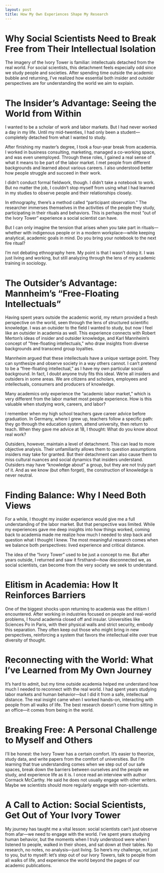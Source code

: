 ```yaml
---
layout: post
title: How My Own Experiences Shape My Research
---
```

# Why Social Scientists Need to Break Free from Their Intellectual Isolation

The imagery of the Ivory Tower is familiar: intellectuals detached from the real world. For social scientists, this detachment feels especially odd since we study people and societies. After spending time outside the academic bubble and returning, I’ve realized how essential both insider and outsider perspectives are for understanding the world we aim to explain.

# The Insider’s Advantage: Seeing the World from Within

I wanted to be a scholar of work and labor markets. But I had never worked a day in my life. Until my mid-twenties, I had only been a student—completely detached from what I wanted to study.

After finishing my master’s degree, I took a four-year break from academia. I worked in business consulting, marketing, managed a co-working space, and was even unemployed. Through these roles, I gained a real sense of what it means to be part of the labor market. I met people from different backgrounds and learned about various careers. I also understood better how people struggle and succeed in their work.

I didn’t conduct formal fieldwork, though. I didn’t take a notebook to work. But no matter the job, I couldn’t stop myself from using what I had learned in my studies to observe people and their relationships closely.

In ethnography, there’s a method called “participant observation.” The researcher immerses themselves in the activities of the people they study, participating in their rituals and behaviors. This is perhaps the most “out of the Ivory Tower” experience a social scientist can have.

But I can only imagine the tension that arises when you take part in rituals—whether with indigenous people or in a modern workplace—while keeping analytical, academic goals in mind. Do you bring your notebook to the next fire ritual?

I’m not debating ethnography here. My point is that I wasn’t doing it. I was just living and working, but still analyzing through the lens of my academic training in sociology.

# The Outsider’s Advantage: Mannheim’s “Free-Floating Intellectuals”

Having spent years outside the academic world, my return provided a fresh perspective on the world, seen through the lens of structured scientific knowledge. I was an outsider to the field I wanted to study, but now I feel like an outsider in academia as well. This experience connects with Robert Merton’s ideas of insider and outsider knowledge, and Karl Mannheim’s concept of "free-floating intellectuals," who draw insights from diverse backgrounds and transcend group loyalties.

Mannheim argued that these intellectuals have a unique vantage point. They can synthesize and observe society in a way others cannot. I can’t pretend to be a “free-floating intellectual,” as I have my own particular social background. In fact, I doubt anyone truly fits this ideal. We’re all insiders and outsiders in some areas. We are citizens and scholars, employees and intellectuals, consumers and producers of knowledge.

Many academics only experience the “academic labor market,” which is very different from the labor market most people experience. How is this valuable when studying work, careers, and labor?

I remember when my high school teachers gave career advice before graduation. In Germany, where I grew up, teachers follow a specific path: they go through the education system, attend university, then return to teach. When they gave me advice at 18, I thought: What do you know about real work?

Outsiders, however, maintain a level of detachment. This can lead to more objective analysis. Their unfamiliarity allows them to question assumptions insiders may take for granted. But their detachment can also cause them to miss cultural nuances and social dynamics that insiders understand. Outsiders may have “knowledge about” a group, but they are not truly part of it. And as we know (but often forget), the construction of knowledge is never neutral.

# Finding Balance: Why I Need Both Views

For a while, I thought my insider experience would give me a full understanding of the labor market. But that perspective was limited. While my experiences gave me deep insights into how things worked, coming back to academia made me realize how much I needed to step back and question what I thought I knew. The most meaningful research comes when we balance both perspectives: lived experience and critical distance.

The idea of the “Ivory Tower” used to be just a concept to me. But after years outside, I returned and saw it firsthand—how disconnected we, as social scientists, can become from the very society we seek to understand.

# Elitism in Academia: How It Reinforces Barriers

One of the biggest shocks upon returning to academia was the elitism I encountered. After working in industries focused on people and real-world problems, I found academia closed off and insular. Universities like Sciences Po in Paris, with their physical walls and strict security, embody this separation. They often keep out those who might bring in new perspectives, reinforcing a system that favors the intellectual elite over true diversity of thought.

# Reconnecting with the World: What I’ve Learned from My Own Journey

It’s hard to admit, but my time outside academia helped me understand how much I needed to reconnect with the real world. I had spent years studying labor markets and human behavior—but I did it from a safe, intellectual distance. The real insight came when I worked hands-on, interacting with people from all walks of life. The best research doesn’t come from sitting in an office—it comes from being in the world.

# Breaking Free: A Personal Challenge to Myself and Others

I’ll be honest: the Ivory Tower has a certain comfort. It’s easier to theorize, study data, and write papers from the comfort of universities. But I’m learning that true understanding comes when we step out of our safe spaces, break down the barriers between ourselves and the people we study, and experience life as it is. I once read an interview with author Cormack McCarthy. He said he does not usually engage with other writers. Maybe we scientists should more regularly engage with non-scientists.

# A Call to Action: Social Scientists, Get Out of Your Ivory Tower

My journey has taught me a vital lesson: social scientists can’t just observe from afar—we need to engage with the world. I’ve spent years studying human behavior, but the moments when I truly understood were when I listened to people, walked in their shoes, and sat down at their tables. No research, no notes, no analysis—just living. So here’s my challenge, not just to you, but to myself: let’s step out of our Ivory Towers, talk to people from all walks of life, and experience the world beyond the pages of our academic publications.


